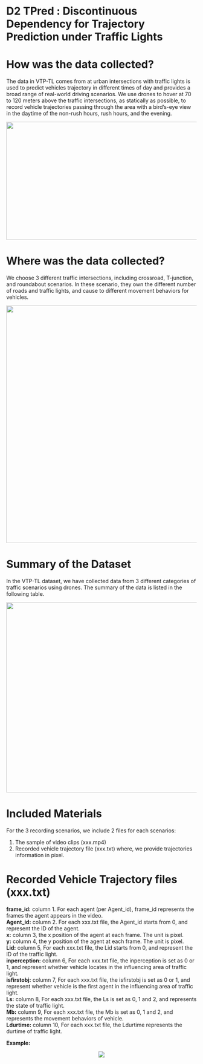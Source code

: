 # D2 TPred : Discontinuous Dependency for Trajectory Prediction under Traffic Lights
# How was the data collected?
The data in VTP-TL comes from at urban intersections with traffic lights is used to predict vehicles trajectory in different times of day and provides a broad range of real-world driving scenarios. We use drones to hover at 70 to 120 meters above the traffic intersections, as statically as possible, to record vehicle trajectories passing through the area with a bird’s-eye view in the daytime of the non-rush hours, rush hours, and the evening.


<div align=center>
<img src="https://github.com/VTP-TL/Discontinuous-Dependency-for-Trajectory-Prediction-under-Traffic-Lights/blob/main/drone.png" width="780" height="312" alt=" "/><br/>
</div>

# Where was the data collected?
We choose 3 different traffic intersections, including crossroad, T-junction, and roundabout scenarios. In these scenario, they own the different number of roads and traffic lights, and cause to different movement behaviors for vehicles.

<div align=center>
<img src="https://github.com/VTP-TL/Discontinuous-Dependency-for-Trajectory-Prediction-under-Traffic-Lights/blob/main/scenarios.png" width="762" height="628" alt=" "/><br/>
</div>

# Summary of the Dataset
In the VTP-TL dataset, we have collected data from 3 different categories of traffic scenarios using drones. The summary of the data is listed in the following table. 

<div align=center>
<img src="https://github.com/VTP-TL/Discontinuous-Dependency-for-Trajectory-Prediction-under-Traffic-Lights/blob/main/summary.png" width="772" height="503" alt=" "/><br/>
</div>

# Included Materials
For the 3 recording scenarios, we include 2 files for each scenarios: 
1. The sample of video clips (xxx.mp4) 
2. Recorded vehicle trajectory file (xxx.txt) 
where, we provide trajectories information in pixel.

# Recorded Vehicle Trajectory files (xxx.txt)
**frame_id:** column 1. For each agent (per Agent_id), frame_id represents the frames the agent appears in the video.    
**Agent_id:** column 2. For each xxx.txt file, the Agent_id starts from 0, and represent the ID of the agent.   
**x:** column 3, the x position of the agent at each frame. The unit is pixel.     
**y:** column 4, the y position of the agent at each frame. The unit is pixel.   
**Lid:** column 5, For each xxx.txt file, the Lid starts from 0, and represent the ID of the traffic light.   
**inperception:** column 6, For each xxx.txt file, the inperception is set as 0 or 1, and represent whether vehicle locates in the influencing area of traffic light.    
**isfirstobj:** column 7, For each xxx.txt file, the isfirstobj is set as 0 or 1, and represent whether vehicle is the first agent in the influencing area of traffic light.    
**Ls:** column 8, For each xxx.txt file, the Ls is set as 0, 1 and 2, and represents the state of traffic light.    
**Mb:** column 9, For each xxx.txt file, the Mb is set as 0, 1 and 2, and represents the movement behaviors of vehicle.    
**Ldurtime:** column 10, For each xxx.txt file, the Ldurtime represents the durtime of traffic light.   

**Example:**
<div align=center>
<img src="https://github.com/VTP-TL/Discontinuous-Dependency-for-Trajectory-Prediction-under-Traffic-Lights/blob/main/smaple.png" alt=" "/><br/>
</div>

